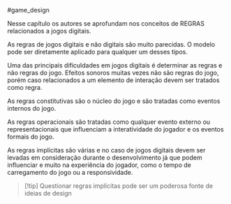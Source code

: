 #game_design 

Nesse capítulo os autores se aprofundam nos conceitos de REGRAS relacionados a jogos digitais.

As regras de jogos digitais e não digitais são muito parecidas. O modelo pode ser diretamente aplicado para qualquer um desses tipos.

Uma das principais dificuldades em jogos digitais é determinar as regras e não regras do jogo. Efeitos sonoros muitas vezes não são regras do jogo, porém caso relacionados a um elemento de interação devem ser tratados como regra.

As regras constitutivas são o núcleo do jogo e são tratadas como eventos internos do jogo.

As regras operacionais são tratadas como qualquer evento externo ou representacionais que influenciam a interatividade do jogador e os eventos formais do jogo.

As regras implícitas são várias e no caso de jogos digitais devem ser levadas em consideração durante o desenvolvimento já que podem influenciar e muito na experiência do jogador, como o tempo de carregamento do jogo ou a responsividade. 

>[!tip] Questionar regras implícitas pode ser um poderosa fonte de ideias de design
